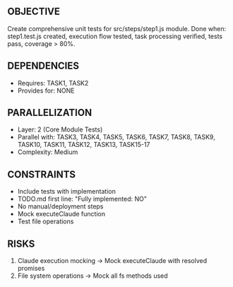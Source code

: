 ## OBJECTIVE
Create comprehensive unit tests for src/steps/step1.js module.
Done when: step1.test.js created, execution flow tested, task processing verified, tests pass, coverage > 80%.

## DEPENDENCIES
- Requires: TASK1, TASK2
- Provides for: NONE

## PARALLELIZATION
- Layer: 2 (Core Module Tests)
- Parallel with: TASK3, TASK4, TASK5, TASK6, TASK7, TASK8, TASK9, TASK10, TASK11, TASK12, TASK13, TASK15-17
- Complexity: Medium

## CONSTRAINTS
- Include tests with implementation
- TODO.md first line: "Fully implemented: NO"
- No manual/deployment steps
- Mock executeClaude function
- Test file operations

## RISKS
1. Claude execution mocking → Mock executeClaude with resolved promises
2. File system operations → Mock all fs methods used

